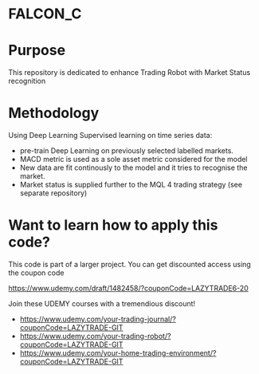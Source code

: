 # FALCON_C

# Purpose

This repository is dedicated to enhance Trading Robot with Market Status recognition

# Methodology

Using Deep Learning Supervised learning on time series data:

* pre-train Deep Learning on previously selected labelled markets. 
* MACD metric is used as a sole asset metric considered for the model
* New data are fit continously to the model and it tries to recognise the market.
* Market status is supplied further to the MQL 4 trading strategy (see separate repository)

# Want to learn how to apply this code?

This code is part of a larger project. You can get discounted access using the coupon code

https://www.udemy.com/draft/1482458/?couponCode=LAZYTRADE6-20

Join these UDEMY courses with a tremendious discount!

* https://www.udemy.com/your-trading-journal/?couponCode=LAZYTRADE-GIT
* https://www.udemy.com/your-trading-robot/?couponCode=LAZYTRADE-GIT
* https://www.udemy.com/your-home-trading-environment/?couponCode=LAZYTRADE-GIT

